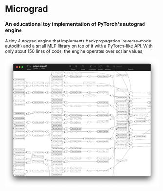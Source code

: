 # Micrograd

### An educational toy implementation of PyTorch's autograd engine

A tiny Autograd engine that implements backpropagation (reverse-mode autodiff) and a small MLP library on top of it with a PyTorch-like API.
With only about 150 lines of code, the engine operates over scalar values,

![Neural Network Graph](graph.png)
